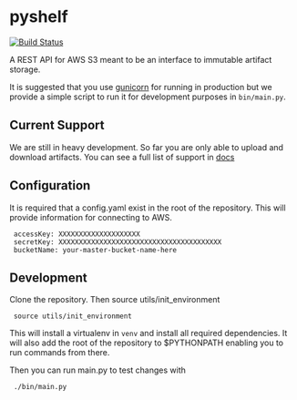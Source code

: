 pyshelf
=======

[![Build Status](https://travis-ci.org/kyle-long/pyshelf.svg?branch=master)](https://travis-ci.org/kyle-long/pyshelf)

A REST API for AWS S3 meant to be an interface to immutable artifact storage.

It is suggested that you use [gunicorn](http://gunicorn.org/) for running in production but we provide a simple script to run it
for development purposes in `bin/main.py`.

Current Support
---------------

We are still in heavy development. So far you are only able to upload and download artifacts.  You can see a full list of support
in [docs](docs/README.md)

Configuration
-------------

It is required that a config.yaml exist in the root of the repository.  This will provide information for connecting to AWS.

     accessKey: XXXXXXXXXXXXXXXXXXXX
     secretKey: XXXXXXXXXXXXXXXXXXXXXXXXXXXXXXXXXXXXXXXX
     bucketName: your-master-bucket-name-here

Development
-----------

Clone the repository.  Then source utils/init_environment

     source utils/init_environment

This will install a virtualenv in `venv` and install all required dependencies.  It will also add the root of the repository to $PYTHONPATH
enabling you to run commands from there.

Then you can run main.py to test changes with

     ./bin/main.py
